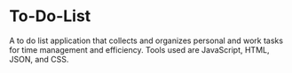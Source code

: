 # To-Do-List

 A to do list application that collects and organizes personal and work tasks for time management and efficiency. Tools used are JavaScript, HTML, JSON, and CSS.
